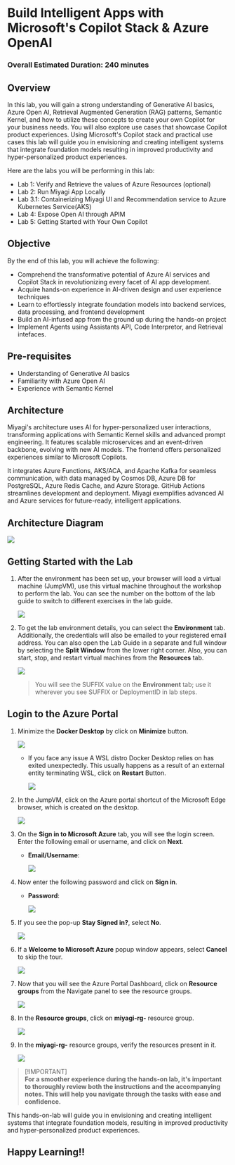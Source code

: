 # Build Intelligent Apps with Microsoft's Copilot Stack & Azure OpenAI

### Overall Estimated Duration: 240 minutes

## Overview

In this lab, you will gain a strong understanding of Generative AI basics, Azure Open AI, Retrieval Augmented Generation (RAG) patterns, Semantic Kernel, and how to utilize these concepts to create your own Copilot for your business needs. You will also explore use cases that showcase Copilot product experiences. Using Microsoft's Copilot stack and practical use cases this lab will guide you in envisioning and creating intelligent systems that integrate foundation models resulting in improved productivity and hyper-personalized product experiences. 

Here are the labs you will be performing in this lab:

- Lab 1: Verify and Retrieve the values of Azure Resources (optional)
- Lab 2: Run Miyagi App Locally
- Lab 3.1: Containerizing Miyagi UI and Recommendation service to Azure Kubernetes Service(AKS)
- Lab 4: Expose Open AI through APIM
- Lab 5: Getting Started with Your Own Copilot

## Objective

By the end of this lab, you will achieve the following:

- Comprehend the transformative potential of Azure AI services and Copilot Stack in revolutionizing every facet of AI app development.
- Acquire hands-on experience in AI-driven design and user experience techniques
- Learn to effortlessly integrate foundation models into backend services, data processing, and frontend development
- Build an AI-infused app from the ground up during the hands-on project
- Implement Agents using Assistants API, Code Interpretor, and Retrieval intefaces.

## Pre-requisites

- Understanding of Generative AI basics
- Familiarity with Azure Open AI
- Experience with Semantic Kernel

## Architecture

Miyagi's architecture uses AI for hyper-personalized user interactions, transforming applications with Semantic Kernel skills and advanced prompt engineering. It features scalable microservices and an event-driven backbone, evolving with new AI models. The frontend offers personalized experiences similar to Microsoft Copilots.

It integrates Azure Functions, AKS/ACA, and Apache Kafka for seamless communication, with data managed by Cosmos DB, Azure DB for PostgreSQL, Azure Redis Cache, and Azure Storage. GitHub Actions streamlines development and deployment. Miyagi exemplifies advanced AI and Azure services for future-ready, intelligent applications.

## Architecture Diagram

   ![](../Lab-Scenario-Preview/sk-memory-orchestration.png)
      
## Getting Started with the Lab

1. After the environment has been set up, your browser will load a virtual machine (JumpVM), use this virtual machine throughout the workshop to perform the lab. You can see the number on the bottom of the lab guide to switch to different exercises in the lab guide.

   ![](./Media/gettingstartedpagenew1-v2.png)
 
1. To get the lab environment details, you can select the **Environment** tab. Additionally, the credentials will also be emailed to your registered email address. You can also open the Lab Guide in a separate and full window by selecting the **Split Window** from the lower right corner. Also, you can start, stop, and restart virtual machines from the **Resources** tab.

    ![](./Media/gettingstartedpagenew2-v2.png)
   
   > You will see the SUFFIX value on the **Environment** tab; use it wherever you see SUFFIX or DeploymentID in lab steps.
 
## Login to the Azure Portal

1. Minimize the **Docker Desktop** by click on **Minimize** button.

   ![](./Media/miyagi-image1.png)

   - If you face any issue A WSL distro Docker Desktop relies on has exited unexpectedly. This usually happens as a result of an external entity terminating WSL, click on **Restart** Button.

      ![](./Media/docker-issue.png)

1. In the JumpVM, click on the Azure portal shortcut of the Microsoft Edge browser, which is created on the desktop.

   ![](./Media/gettingstartpage3.png)

1. On the **Sign in to Microsoft Azure** tab, you will see the login screen. Enter the following email or username, and click on **Next**. 

   * **Email/Username**: **<inject key="AzureAdUserEmail"></inject>**

     ![](./Media/miyagi-image2.png)
     
1. Now enter the following password and click on **Sign in**.
   
   * **Password**: **<inject key="AzureAdUserPassword"></inject>**

     ![](./Media/miyagi-image3.png)
   
1. If you see the pop-up **Stay Signed in?**, select **No**.

   ![](./Media/miyagi-image4.png)

1. If a **Welcome to Microsoft Azure** popup window appears, select **Cancel** to skip the tour.

    ![](./Media/miyagi-image5.png)
   
1. Now that you will see the Azure Portal Dashboard, click on **Resource groups** from the Navigate panel to see the resource groups.

   ![](./Media/miyagi-image6.png)

1. In the **Resource groups**, click on **miyagi-rg-<inject key="DeploymentID" enableCopy="false"/>** resource group.

   ![](./Media/miyagi-image7.png)

1. In the **miyagi-rg-<inject key="DeploymentID" enableCopy="false"/>** resource groups, verify the resources present in it.

   ![](./Media/miyagi-image8.png)

> [!IMPORTANT]<br>
> **For a smoother experience during the hands-on lab, it's important to thoroughly review both the instructions and the accompanying notes. This will help you navigate through the tasks with ease and confidence.**

This hands-on-lab will guide you in envisioning and creating intelligent systems that integrate foundation models, resulting in improved productivity and hyper-personalized product experiences.

## Happy Learning!!
